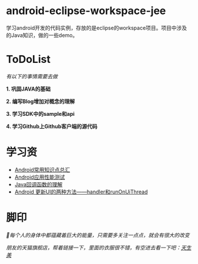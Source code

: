 ﻿android-eclipse-workspace-jee
=============================

学习android开发的代码实例，存放的是eclipse的workspace项目。项目中涉及的Java知识，做的一些demo。

ToDoList
===
*有以下的事情需要去做*

**1. 巩固JAVA的基础**

**2. 编写Blog增加对概念的理解**

**3. 学习SDK中的sample和api**

**4. 学习Github上Github客户端的源代码**

学习资
===

* [Android常用知识点总汇](http://blog.csdn.net/wirelessqa/article/details/8218290)
* [Android应用性能测试](http://blog.csdn.net/wirelessqa/article/details/29187517)
* [Java回调函数的理解](http://blog.csdn.net/wirelessqa/article/details/8150198)
* [Android 更新UI的两种方法——handler和runOnUiThread](http://www.2cto.com/kf/201302/190591.html)

脚印 
===

*:ring:每个人的身体中都蕴藏着巨大的能量，只需要多关注一点点，就会有很大的改变*

*朋友的天猫旗舰店，帮着链接一下，里面的衣服很不错，有空进去看一下吧：[天生美](http://tianshengmei.tmall.com/)*

